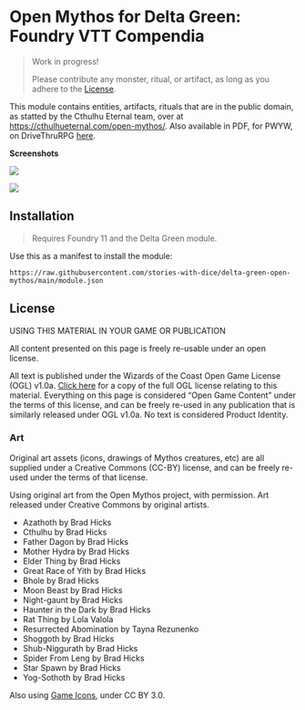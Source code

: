 # Open Mythos for Delta Green: Foundry VTT Compendia

> Work in progress!
>
> Please contribute any monster, ritual, or artifact, as long as you adhere to the [License](#license).

This module contains entities, artifacts, rituals that are in the public domain, as statted by the Cthulhu Eternal team, over at https://cthulhueternal.com/open-mythos/. Also available in PDF, for PWYW, on DriveThruRPG [here](https://www.drivethrurpg.com/product/434982/The-Open-Cthulhu-Mythos-SRD).

**Screenshots**

![](https://i.imgur.com/jBY6r7G.png)

![](https://i.imgur.com/zNusjt4.png)

## Installation

> Requires Foundry 11 and the Delta Green module.

Use this as a manifest to install the module: 

```
https://raw.githubusercontent.com/stories-with-dice/delta-green-open-mythos/main/module.json
```

## License

USING THIS MATERIAL IN YOUR GAME OR PUBLICATION

All content presented on this page is freely re-usable under an open license.

All text is published under the Wizards of the Coast Open Game License (OGL) v1.0a. [Click here](https://cthulhueternal.com/open-mythos-ogl-statement/) for a copy of the full OGL license relating to this material. Everything on this page is considered “Open Game Content” under the terms of this license, and can be freely re-used in any publication that is similarly released under OGL v1.0a. No text is considered Product Identity.

### Art

Original art assets (icons, drawings of Mythos creatures, etc) are all supplied under a Creative Commons (CC-BY) license, and can be freely re-used under the terms of that license.

Using original art from the Open Mythos project, with permission. Art released under Creative Commons by original artists.

- Azathoth by Brad Hicks
- Cthulhu by Brad Hicks
- Father Dagon by Brad Hicks
- Mother Hydra by Brad Hicks
- Elder Thing by Brad Hicks
- Great Race of Yith by Brad Hicks
- Bhole by Brad Hicks
- Moon Beast by Brad Hicks
- Night-gaunt by Brad Hicks
- Haunter in the Dark by Brad Hicks
- Rat Thing by Lola Valola
- Resurrected Abomination by Tayna Rezunenko
- Shoggoth by Brad Hicks
- Shub-Niggurath by Brad Hicks
- Spider From Leng by Brad Hicks
- Star Spawn by Brad Hicks
- Yog-Sothoth by Brad Hicks

Also using [Game Icons](https://game-icons.net/), under CC BY 3.0.
